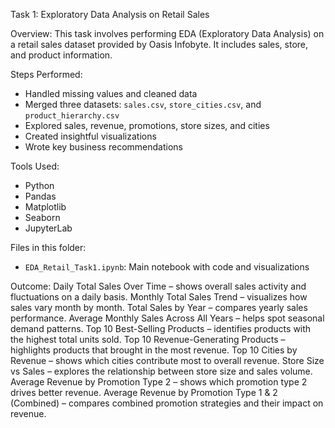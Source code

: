 Task 1: Exploratory Data Analysis on Retail Sales

Overview:
This task involves performing EDA (Exploratory Data Analysis) on a retail sales dataset provided by Oasis Infobyte. It includes sales, store, and product information.

Steps Performed:
- Handled missing values and cleaned data
- Merged three datasets: `sales.csv`, `store_cities.csv`, and `product_hierarchy.csv`
- Explored sales, revenue, promotions, store sizes, and cities
- Created insightful visualizations
- Wrote key business recommendations

Tools Used:
- Python
- Pandas
- Matplotlib
- Seaborn
- JupyterLab

Files in this folder:
- `EDA_Retail_Task1.ipynb`: Main notebook with code and visualizations

Outcome:
Daily Total Sales Over Time – shows overall sales activity and fluctuations on a daily basis.
Monthly Total Sales Trend – visualizes how sales vary month by month.
Total Sales by Year – compares yearly sales performance.
Average Monthly Sales Across All Years – helps spot seasonal demand patterns.
Top 10 Best-Selling Products – identifies products with the highest total units sold.
Top 10 Revenue-Generating Products – highlights products that brought in the most revenue.
Top 10 Cities by Revenue – shows which cities contribute most to overall revenue.
Store Size vs Sales – explores the relationship between store size and sales volume.
Average Revenue by Promotion Type 2 – shows which promotion type 2 drives better revenue.
Average Revenue by Promotion Type 1 & 2 (Combined) – compares combined promotion strategies and their impact on revenue.
